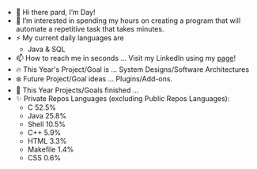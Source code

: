 - 👋 Hi there pard, I’m Day!
- 👀 I’m interested in spending my hours on creating a program that will automate a repetitive task that takes minutes.
- ⚡ My current daily languages are
  - Java & SQL
- 📫 How to reach me in seconds ... Visit my LinkedIn using my [page](https://veiam.github.io)!
- 🔥 This Year's Project/Goal is ... System Designs/Software Architectures
- ❄️ Future Project/Goal ideas ... Plugins/Add-ons.
- 🌱 This Year Projects/Goals finished ... 
- ✨ Private Repos Languages (excluding Public Repos Languages):
  - C 52.5%
  - Java 25.8%
  - Shell 10.5%
  - C++ 5.9%
  - HTML 3.3%
  - Makefile 1.4%
  - CSS 0.6%
